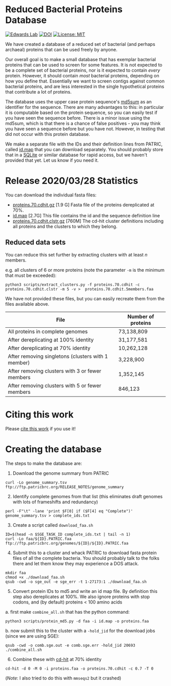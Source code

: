 # Reduced Bacterial Proteins Database

[![Edwards Lab](https://img.shields.io/badge/Bioinformatics-EdwardsLab-03A9F4)](https://edwards.sdsu.edu/research)
[![DOI](https://www.zenodo.org/badge/252589739.svg)](https://www.zenodo.org/badge/latestdoi/252589739)
[![License: MIT](https://img.shields.io/badge/License-MIT-yellow.svg)](https://opensource.org/licenses/MIT)


We have created a database of a reduced set of bacterial (and perhaps archaeal) proteins that can be used freely by anyone.

Our overall goal is to make a small database that has exemplar bacterial proteins that can be used to screen for some features. It is not expected to be a complete set of bacterial proteins, nor is it expected to contain _every_ protein. However, it should contain _most_ bacterial proteins, depending on how you define that. Essentially we want to screen contigs against common bacterial proteins, and are less interested in the single hypothetical proteins that contribute a lot of proteins.

The database uses the upper case protein sequence's [md5sum](https://en.wikipedia.org/wiki/Md5sum) as an identifier for the sequence. There are many advantages to this: in particular it is computable based on the protein sequence, so you can easily test if you have seen the sequence before. There is a minor issue using the md5sum, which is that there is a chance of false positives - you may think you have seen a sequence before but you have not. However, in testing that did not occur with this protein database.

We make a separate file with the IDs and their definition lines from PATRIC, called [id.map](id.map.gz) that you can download separately. You should probably store that in a [SQLite](https://www.sqlite.org/) or similar database for rapid access, but we haven't provided that yet. Let us know if you need it. 


# Release 2020/03/28 Statistics

You can download the individual fasta files:
- [proteins.70.cdhit.gz](https://edwards.sdsu.edu/data/BacterialProteins/latest/id.map.gz) [1.9 G] Fasta file of the proteins dereplicated at 70%.
- [id.map](https://edwards.sdsu.edu/data/BacterialProteins/latest/id.map.gz) [2.7G] This file contains the id and the sequence definition line
- [proteins.70.cdhit.clstr.gz](https://edwards.sdsu.edu/data/BacterialProteins/latest/proteins.70.cdhit.clstr.gz) [760M] The cd-hit cluster definitions including all proteins and the clusters to which they belong.

## Reduced data sets

You can reduce this set further by extracting clusters with at least _n_ members.

e.g. all clusters of 6 or more proteins (note the parameter `-m` is the minimum that must be exceeded):

```
python3 scripts/extract_clusters.py -f proteins.70.cdhit -c proteins.70.cdhit.clstr -m 5 -v >  proteins.70.cdhit.5members.faa
```

We have not provided these files, but you can easily recreate them from the files available above.

File | Number of proteins
--- | ---
All proteins in complete genomes | 73,138,809
After dereplicating at 100% identity | 31,177,581
After dereplicating at 70% identity  | 10,262,128
After removing singletons (clusters with 1 member) | 3,228,900
After removing clusters with 3 or fewer members | 1,352,145
After removing clusters with 5 or fewer members | 846,123

# Citing this work

Please [cite this work](CITATION.md) if you use it!

# Creating the database

The steps to make the database are:

1. Download the genome summary from PATRIC
```
curl -Lo genome_summary.tsv ftp://ftp.patricbrc.org/RELEASE_NOTES/genome_summary
```

2. Identify complete genomes from that list (this eliminates draft genomes with lots of frameshifts and redundancy)
```
perl -F"\t" -lane 'print $F[0] if ($F[4] eq "Complete")' genome_summary.tsv > complete_ids.txt
```

3. Create a script called `download_faa.sh`

```
ID=$(head -n $SGE_TASK_ID complete_ids.txt | tail -n 1)
curl -Lo faa/${ID}.PATRIC.faa ftp://ftp.patricbrc.org/genomes/${ID}/${ID}.PATRIC.faa
```

4. Submit this to a cluster and whack PATRIC to download fasta protein files of all the complete bacteria. You should probably talk to the folks there and let them know they may experience a DOS attack. 

```
mkdir faa
chmod +x ./download_faa.sh
qsub -cwd -o sge_out -e sge_err -t 1-27173:1 ./download_faa.sh
```

5. Convert protein IDs to md5 and write an id map file. By definition this step also dereplicates at 100%. We also ignore proteins with stop codons, and (by default) proteins < 100 amino acids

a. first make `combine_all.sh` that has the python command:
```
python3 scripts/protein_md5.py -d faa -i id.map -o proteins.faa
```

b. now submit this to the cluster with a `-hold_jid` for the download jobs (since we are using SGE):

```
qsub -cwd -o comb.sge.out -e comb.sge.err -hold_jid 20693 ./combine_all.sh
```

6. Combine these with [cd-hit](http://www.cd-hit.org/) at 70% identity

```
cd-hit -d 0 -M 0 -i proteins.faa -o proteins.70.cdhit -c 0.7 -T 0
```

(_Note_: I also tried to do this with `mmseqs2` but it crashed)

